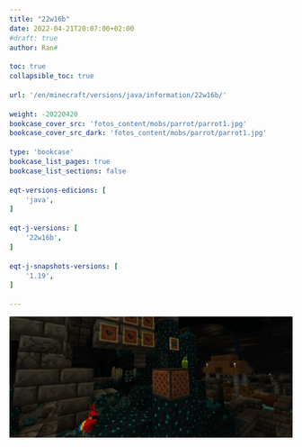 ```yaml
---
title: "22w16b"
date: 2022-04-21T20:07:00+02:00
#draft: true
author: Ran#

toc: true
collapsible_toc: true

url: '/en/minecraft/versions/java/information/22w16b/'

weight: -20220420
bookcase_cover_src: 'fotos_content/mobs/parrot/parrot1.jpg'
bookcase_cover_src_dark: 'fotos_content/mobs/parrot/parrot1.jpg'

type: 'bookcase'
bookcase_list_pages: true
bookcase_list_sections: false

eqt-versions-edicions: [
    'java',
]

eqt-j-versions: [
    '22w16b',
]

eqt-j-snapshots-versions: [
    '1.19',
]

---
```

<img title="22w16b" alt="22w16b" src="/fotos_content/mobs/parrot/parrot1.jpg">
